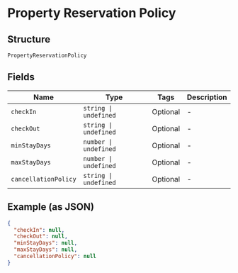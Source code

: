 
# Property Reservation Policy

## Structure

`PropertyReservationPolicy`

## Fields

| Name | Type | Tags | Description |
|  --- | --- | --- | --- |
| `checkIn` | `string \| undefined` | Optional | - |
| `checkOut` | `string \| undefined` | Optional | - |
| `minStayDays` | `number \| undefined` | Optional | - |
| `maxStayDays` | `number \| undefined` | Optional | - |
| `cancellationPolicy` | `string \| undefined` | Optional | - |

## Example (as JSON)

```json
{
  "checkIn": null,
  "checkOut": null,
  "minStayDays": null,
  "maxStayDays": null,
  "cancellationPolicy": null
}
```

